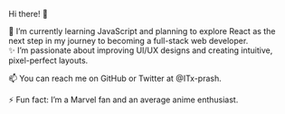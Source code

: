 Hi there! 👋  

🌱 I’m currently learning JavaScript and planning to explore React as the next step in my journey to becoming a full-stack web developer.  
✨ I’m passionate about improving UI/UX designs and creating intuitive, pixel-perfect layouts.  

📫 You can reach me on GitHub or Twitter at @ITx-prash.  

⚡ Fun fact: I’m a Marvel fan and an average anime enthusiast.  

